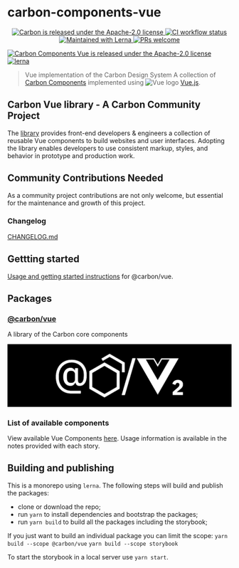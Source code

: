 # carbon-components-vue

<p align="center">
  <a href="https://github.com/carbon-design-system/carbon/blob/master/LICENSE">
    <img src="https://img.shields.io/badge/license-Apache--2.0-blue.svg" alt="Carbon is released under the Apache-2.0 license" />
  </a>
  <a href="https://github.com/carbon-design-system/carbon/actions/workflows/ci.yml">
    <img src="https://github.com/carbon-design-system/carbon/actions/workflows/ci.yml/badge.svg" alt="CI workflow status" />
  </a>
  <a href="https://lerna.js.org/">
    <img src="https://img.shields.io/badge/maintained%20with-lerna-cc00ff.svg" alt="Maintained with Lerna" />
  </a>
  <a href="https://github.com/carbon-design-system/carbon/blob/master/.github/CONTRIBUTING.md">
    <img src="https://img.shields.io/badge/PRs-welcome-brightgreen.svg" alt="PRs welcome" />
  </a>
</p>

[![Carbon Components Vue is released under the Apache-2.0 license](https://img.shields.io/badge/license-Apache--2.0-blue.svg)](./LICENSE)
[![lerna](https://img.shields.io/badge/maintained%20with-lerna-cc00ff.svg)](https://lernajs.io/)

> Vue implementation of the Carbon Design System
> A collection of [Carbon Components](https://github.com/carbon-design-system/carbon-components) implemented using <img src="https://vuejs.org/images/logo.png" width="20" alt="Vue logo"> [Vue.js](https://vuejs.org/).

## Carbon Vue library - A Carbon Community Project

The [library](http://vue.carbondesignsystem.com/) provides front-end developers & engineers a collection of reusable Vue components to build websites and user interfaces. Adopting the library enables developers to use consistent markup, styles, and behavior in prototype and production work.

## Community Contributions Needed

As a community project contributions are not only welcome, but essential for the maintenance and growth of this project.

### Changelog

[CHANGELOG.md](./packages/core/CHANGELOG.md)

## Gettting started

[Usage and getting started instructions](./packages/core/README.md#getting-started) for @carbon/vue.

## Packages

### [@carbon/vue](./packages/core)

A library of the Carbon core components

<img src="./docs/AtCarbonVue2.png" alt="@carbon/vue"></div>

### List of available components

View available Vue Components [here](http://vue.carbondesignsystem.com). Usage information is available in the notes provided with each story.

## Building and publishing

This is a monorepo using `lerna`.
The following steps will build and publish the packages:

- clone or download the repo;
- run `yarn` to install dependencies and bootstrap the packages;
- run `yarn build` to build all the packages including the storybook;

If you just want to build an individual package you can limit the scope:
`yarn build --scope @carbon/vue`
`yarn build --scope storybook`

To start the storybook in a local server use `yarn start`.
